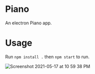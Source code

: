 # Piano
An electron Piano app.

# Usage
Run `npm install .` then `npm start` to run.


![Screenshot 2021-05-17 at 10 59 38 PM](https://user-images.githubusercontent.com/59250093/118531534-91299980-b763-11eb-93e3-6f814885e8e9.png)
